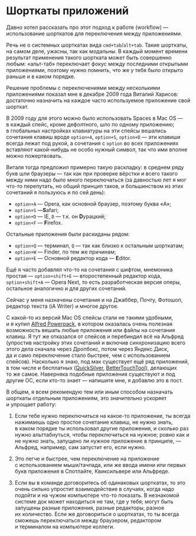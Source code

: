 # Шорткаты приложений

Давно хотел рассказать про этот подход к работе (workflow) — использование шорткатов для переключения между приложениями.

Речь не о системных шорткатах вида `cmd+tab`/`alt+tab`. Такие шорткаты, на самом деле, ужасны, так как модальны. В каждый момент времени результат применения такого шортката может быть совершенно любым: «альт-таб» переключает фокус между последними открытыми приложениями, поэтому нужно помнить, что же у тебя было открыто раньше и в каком порядке. 

Решение проблемы с переключениями между несколькими приложениями показал мне в декабре 2009 года Виталий Харисов: достаточно назначить на каждое часто используемое приложение свой шорткат.

В 2009 году для этого можно было использовать Spaces в Mac OS — в каждый спейс, кроме дефолтного, шло по одному приложению; в глобальных настройках клавиатуры на эти спейсы вешались сочетания клавиш вроде `option+A`, `option+S`, `option+D` — эти клавиши всегда лежат под рукой, а сочетания с `option` во всех приложениях вставляют какой-нибудь не особо нужный символ, так что ими вполне можно пожертвовать.

Виталя тогда предложил примерно такую раскладку: в среднем ряду букв шли браузеры — так как при проверке вёрстки и всего такого между ними надо было много переключаться (за давностью лет я мог что-то перепутать, но общий принцип таков, и большинством из этих сочетаний я пользуюсь и по сей день):

- `option+A` — Opera, как основной браузер, поэтому буква «A»;
- `option+S` —**S**afari;
- `option+D` — IE, `D` — т.к. он **D**урацкий;
- `option+F` — **F**irefox.

Остальные приложения были раскиданы рядом:

- `option+Q` — терминал, `Q` — так как близко к остальным шорткатам;
- `option+W` — Finder, по тем же причинам;
- `option+E` — Основной редактор кода — **E**ditor.

Ещё я часто добавлял что-то на сочетания с шифтом, мнемоника простая — `option+shift+E` — второстепенный редактор кода, `option+shift+A` — Opera Next, то есть разработческая версия оперы, остальное аналогично и для других сочетаний.

Сейчас у меня назначены сочетания и на Джаббер, Почту, Фотошоп, редактор текста (iA Writer) и многое другое.

С какой-то из версий Mac OS спейсы стали не такими удобными, и я купил [Alfred Powerpack](http://www.alfredapp.com), в котором оказалась очень полезная возможность вешать любые приложения или файлы на сочетания клавиш. Я тут же отказался от спейсов и перебиндил всё на Альфред (упростив настройку этих сочетаний и включив синхронизацию всего этого дела сначала через Дропбокс, потом через Яндекс.Диск, да и само переключение стало быстрее, чем с использованием спейсов). Насколько я знаю, под мак существует ещё ряд приложений, в том числе и бесплатных ([QuickSilver](http://qsapp.com/), [BetterTouchTool](http://www.boastr.de/)), делающих то же самое. Наверняка подобные приложения существуют и под другие ОС, если кто-то знает — напишите мне, я добавлю это в пост.

В общем, я всем рекомендую тем или иным способом назначать шорткаты отдельным приложениям, это значительно ускоряет и упрощает работу:

1. Если тебе нужно переключиться на какое-то приложение, ты всегда нажимаешь одно простое сочетание клавиш, не нужно знать, в каком порядке ты использовал другие приложения, и сколько раз нужно альттабнуться, чтобы переключиться на нужное; ровно как и не нужно знать, запущено ли нужное приложение в принципе, — Альфред, например, сам запустит его, если нужно.

2. Это легче и быстрее, чем переключение на приложение с использованием мыши/тачпада, или же ввода имени или первых букв приложения в Спотлайте, Квиксильвере или Альфреде.

3. Если вы в команде договоритесь об одинаковых шорткатах, то это очень сильно упростит взаимодействие в случаях, когда надо подойти и на чужом компьютере что-то показать. В незнакомой системе док может находиться не там, где у тебя; могут быть запущены разные приложения, разные редакторы, разное их количество. Если же договориться о шорткатах, то ты всегда сможешь переключаться между браузером, редактором и терминалом на компьютере коллеги.